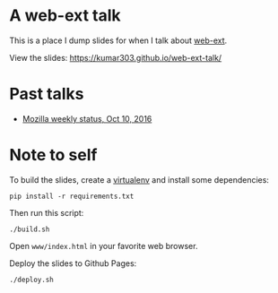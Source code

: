 # A web-ext talk

This is a place I dump slides for when I talk about [web-ext](https://github.com/mozilla/web-ext).

View the slides: https://kumar303.github.io/web-ext-talk/

# Past talks

* [Mozilla weekly status, Oct 10, 2016](https://air.mozilla.org/mozilla-weekly-project-meeting-20161010/)

# Note to self

To build the slides, create a [virtualenv](https://pypi.python.org/pypi/virtualenv)
and install some dependencies:

    pip install -r requirements.txt

Then run this script:

    ./build.sh

Open `www/index.html` in your favorite web browser.

Deploy the slides to Github Pages:

    ./deploy.sh
